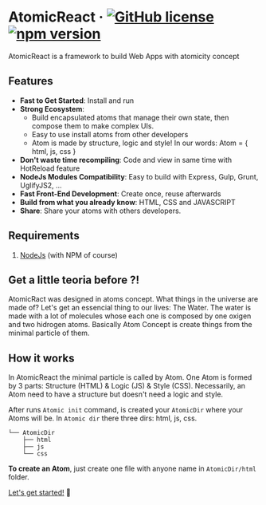 # AtomicReact  &middot; [![GitHub license](https://img.shields.io/badge/license-MIT-blue.svg)](https://github.com/facebook/react/blob/master/LICENSE) [![npm version](https://img.shields.io/npm/v/atomicreact.svg?style=flat)](https://www.npmjs.com/package/atomicreact)

AtomicReact is a framework to build Web Apps with atomicity concept

## Features

* **Fast to Get Started**: Install and run
* **Strong Ecosystem**:
    *  Build encapsulated atoms that manage their own state, then compose them to make complex UIs.
    *  Easy to use install atoms from other developers
    *  Atom is made by structure, logic and style! In our words: Atom = { html, js, css }
* **Don't waste time recompiling**: Code and view in same time with HotReload feature
* **NodeJs Modules Compatibility**: Easy to build with Express, Gulp, Grunt, UglifyJS2, ...
* **Fast Front-End Development**: Create once, reuse afterwards
* **Build from what you already know**: HTML, CSS and JAVASCRIPT
* **Share**: Share your atoms with others developers.

## Requirements
1. [NodeJs](https://nodejs.org) (with NPM of course)

## Get a little teoria before ?!
AtomicRact was designed in atoms concept. What things in the universe are made of?
Let's get an essencial thing to our lives: The Water. The water is made with a lot of molecules whose each one is composed by one oxigen and two hidrogen atoms.
Basically Atom Concept is create things from the minimal particle of them.

## How it works
In AtomicReact the minimal particle is called by Atom. One Atom is formed by 3 parts: Structure (HTML) & Logic (JS) & Style (CSS). Necessarily, an Atom need to have a structure but doesn't need a logic and style.

After runs `Atomic init` command,  is created your `AtomicDir` where your Atoms will be.
In `Atomic dir` there three dirs: html, js, css.
``` text
└── AtomicDir
    ├── html
    ├── js
    └── css
```
**To create an Atom**, just create one file with anyone name in `AtomicDir/html` folder.

[Let's get started!](getStarted?id=installation) :rocket:
